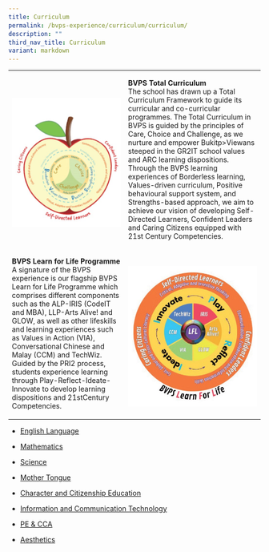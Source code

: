 ```yaml
---
title: Curriculum
permalink: /bvps-experience/curriculum/curriculum/
description: ""
third_nav_title: Curriculum
variant: markdown
---
```

<table style="minWidth: 50px">
<colgroup>
<col>
<col>
</colgroup>
<tbody>
<tr>
<td rowspan="1" colspan="1">
<p></p>
<div class="isomer-image-wrapper">
<img style="width: 100%" height="auto" width="100%" alt="" src="/images/BVPS Experience/Curriculum/Total_Curriculum.jpg">
</div>
</td>
<td rowspan="1" colspan="1">
<p><strong>BVPS Total Curriculum</strong><br>
The school has drawn up a Total Curriculum Framework to guide its curricular
and co-curricular programmes. The Total Curriculum in BVPS is guided by
the principles of Care, Choice and Challenge, as we nurture and empower
Bukitp&gt;Viewans steeped in the GR2IT school values and ARC learning dispositions.
Through the BVPS learning experiences of Borderless learning, Values-driven
curriculum, Positive behavioural support system, and Strengths-based approach,
we aim to achieve our vision of developing Self-Directed Learners, Confident
Leaders and Caring Citizens equipped with 21st Century Competencies.</p>
</td>
</tr>
<tr>
<td rowspan="1" colspan="1">
<p><strong>BVPS Learn for Life Programme</strong><br>
A signature of the BVPS experience is our flagship BVPS Learn for Life Programme which comprises different components such as the ALP-IRIS (CodeIT and MBA), LLP-Arts Alive! and GLOW, as well as other lifeskills and learning experiences such as Values in Action (VIA), Conversational Chinese and Malay (CCM) and TechWiz. Guided by the PRI2 process, students experience learning through Play-Reflect-Ideate-Innovate to develop learning dispositions and 21stCentury Competencies.
</p></td>
<td rowspan="1" colspan="1">
<p></p>
<div class="isomer-image-wrapper">
<img style="width: 100%" height="auto" width="100%" alt="" src="/images/BVPS Experience/Curriculum/Learn_for_Life.jpg">
</div>
</td>
</tr>
</tbody>
</table>
<ul data-tight="true" class="tight">
	<li>
<a href="/bvps-experience/curriculum/english" rel="noopener noreferrer nofollow" target="_blank">English Language</a>
</li>
<li>
<p><a href="/bvps-experience/curriculum/maths" rel="noopener noreferrer nofollow" target="_blank">Mathematics</a>
</p>
</li>
<li>
<p><a href="/bvps-experience/curriculum/sci/" rel="noopener noreferrer nofollow" target="_blank">Science</a>
</p>
</li>
<li>
<p><a href="/bvps-experience/curriculum/mt/" rel="noopener noreferrer nofollow" target="_blank">Mother Tongue</a>
</p>
</li>
<li>
<p><a href="/bvps-experience/curriculum/cce/" rel="noopener noreferrer nofollow" target="_blank">Character and Citizenship Education</a>
</p>
</li>
<li>
<p><a href="/bvps-experience/curriculum/ict/" rel="noopener noreferrer nofollow" target="_blank">Information and Communication Technology</a>
</p>
</li>
<li>
<p><a href="/bvps-experience/curriculum/pe" rel="noopener noreferrer nofollow" target="_blank">PE &amp; CCA</a>
</p>
</li>
<li>
<p><a href="/bvps-experience/curriculum/aesthetics/" rel="noopener noreferrer nofollow" target="_blank">Aesthetics</a>
</p>
</li>
</ul>
<p></p>